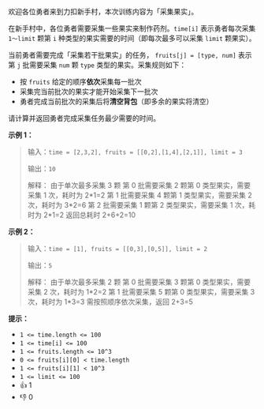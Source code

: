 欢迎各位勇者来到力扣新手村，本次训练内容为「采集果实」。

在新手村中，各位勇者需要采集一些果实来制作药剂。`time[i]` 表示勇者每次采集 `1～limit` 颗第 `i` 种类型的果实需要的时间（即每次最多可以采集 `limit` 颗果实）。

当前勇者需要完成「采集若干批果实」的任务， `fruits[j] = [type, num]` 表示第 `j` 批需要采集 `num` 颗 `type` 类型的果实。采集规则如下：
- 按 `fruits` 给定的顺序**依次**采集每一批次
- 采集完当前批次的果实才能开始采集下一批次
- 勇者完成当前批次的采集后将**清空背包**（即多余的果实将清空）

请计算并返回勇者完成采集任务最少需要的时间。


**示例 1：**
>输入：`time = [2,3,2], fruits = [[0,2],[1,4],[2,1]], limit = 3`
>
>输出：`10`
>
>解释：
>由于单次最多采集 3 颗
>第 0 批需要采集 2 颗第 0 类型果实，需要采集 1 次，耗时为 2\*1=2
>第 1 批需要采集 4 颗第 1 类型果实，需要采集 2 次，耗时为 3\*2=6
>第 2 批需要采集 1 颗第 2 类型果实，需要采集 1 次，耗时为 2\*1=2
>返回总耗时 2+6+2=10

**示例 2：**
>输入：`time = [1], fruits = [[0,3],[0,5]], limit = 2`
>
>输出：`5`
>
>解释：
>由于单次最多采集 2 颗
>第 0 批需要采集 3 颗第 0 类型果实，需要采集 2 次，耗时为 1\*2=2
>第 1 批需要采集 5 颗第 0 类型果实，需要采集 3 次，耗时为 1\*3=3
>需按照顺序依次采集，返回 2+3=5

**提示：**
- `1 <= time.length <= 100`
- `1 <= time[i] <= 100`
- `1 <= fruits.length <= 10^3`
- `0 <= fruits[i][0] < time.length`
- `1 <= fruits[i][1] < 10^3`
- `1 <= limit <= 100`<div><li>👍 1</li><li>👎 0</li></div>